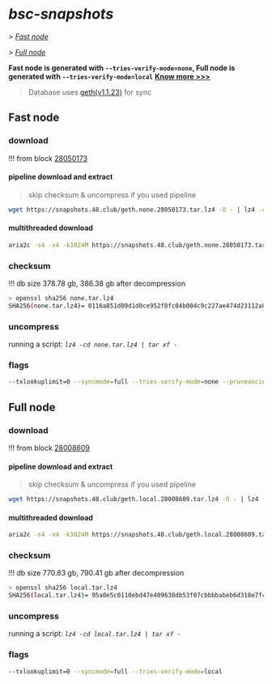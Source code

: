 # *bsc-snapshots*


*\> [Fast node](#fast-node)*

*\> [Full node](#full-node)*

**Fast node is generated with `--tries-verify-mode=none`, Full node is generated with `--tries-verify-mode=local`**
**[Know more >>>](https://github.com/bnb-chain/bsc/pull/926)**

> Database uses [geth(v1.1.23)](https://github.com/bnb-chain/bsc/releases/tag/v1.1.23) for sync


## Fast node

### download

<!-- begin_none -->

!!! from block [28050173](https://bscscan.com/block/28050173)

#### pipeline download and extract
> skip checksum & uncompress if you used pipeline
```bash
wget https://snapshots.48.club/geth.none.28050173.tar.lz4 -O - | lz4 -cd | tar xf -
```

#### multithreaded download

```bash
aria2c -s4 -x4 -k1024M https://snapshots.48.club/geth.none.28050173.tar.lz4 -o none.tar.lz4
```


### checksum

!!! db size 378.78 gb, 386.38 gb after decompression
```bash
> openssl sha256 none.tar.lz4
SHA256(none.tar.lz4)= 0116a851d09d1d0ce952f8fc04b004c9c227ae474d23112a870b1fda5bade5eb
```

<!-- end_none -->

### uncompress


running a script: _`lz4 -cd none.tar.lz4 | tar xf -`_


### flags


```bash
--txlookuplimit=0 --syncmode=full --tries-verify-mode=none --pruneancient=true --diffblock=5000
```


## Full node


### download

<!-- begin_local -->

!!! from block [28008609](https://bscscan.com/block/28008609)

#### pipeline download and extract
> skip checksum & uncompress if you used pipeline
```bash
wget https://snapshots.48.club/geth.local.28008609.tar.lz4 -O - | lz4 -cd | tar xf -
```

#### multithreaded download

```bash
aria2c -s4 -x4 -k1024M https://snapshots.48.club/geth.local.28008609.tar.lz4 -o local.tar.lz4
```


### checksum

!!! db size 770.83 gb, 790.41 gb after decompression
```bash
> openssl sha256 local.tar.lz4
SHA256(local.tar.lz4)= 95a0e5c0110ebd47e409638db53f07cbbbbabeb6d318e7fc2ad3a0dd73f696e8
```

<!-- end_local -->


### uncompress


running a script: _`lz4 -cd local.tar.lz4 | tar xf -`_


### flags


```bash
--txlookuplimit=0 --syncmode=full --tries-verify-mode=local
```

